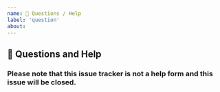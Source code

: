 ```yaml
---
name: 💬 Questions / Help
label: 'question'
about: 
---
```


## 💬 Questions and Help

### Please note that this issue tracker is not a help form and this issue will be closed.
